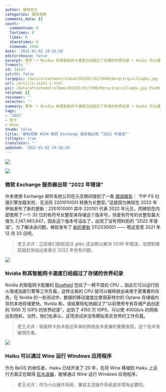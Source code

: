 ```yaml
---
author: 硬核老王
categories: 硬核观察
comments_data: []
count:
  commentnum: 0
  favtimes: 0
  likes: 0
  sharetimes: 0
  viewnum: 2940
date: '2022-01-02 19:10:28'
editorchoice: false
excerpt: 更多：• Nvidia 称其智能网卡速度已经超过了存储的世界纪录 • Haiku 可以通过 Wine 运行 Windows 应用程序
fromurl: ''
id: 14141
islctt: false
largepic: /data/attachment/album/202201/02/190629mrqc1rqcx11laq6a.jpg
url: /article-14141-1.html
pic: /data/attachment/album/202201/02/190629mrqc1rqcx11laq6a.jpg.thumb.jpg
related: []
reviewer: ''
selector: ''
summary: 更多：• Nvidia 称其智能网卡速度已经超过了存储的世界纪录 • Haiku 可以通过 Wine 运行 Windows 应用程序
tags:
- '2022'
- 网卡
- Wine
thumb: false
title: '硬核观察 #504 微软 Exchange 服务器出现 “2022 年错误”'
titlepic: true
translator: ''
updated: '2022-01-02 19:10:28'
---
```


![](/data/attachment/album/202201/02/190629mrqc1rqcx11laq6a.jpg)


![](/data/attachment/album/202201/02/190641bdwzodqi8d0u0i0w.jpg)


### 微软 Exchange 服务器出现 “2022 年错误”


许多使用 Exchange 邮件系统公司在元旦期间接到了一条 [错误报告](https://www.reddit.com/r/sysadmin/comments/rt91z6/exchange_2019_antimalware_bad_update/)： “FIP-FS 扫描引擎加载失败，无法将 2201010001 转换为长整型。”这是因为微软在 2022 年伊始发布了新的更新：2201010001 其中 220101 代表 2022 年元旦。而微软在内部使用了一个 32 位的有符号长整型来存储这个版本号，但是有符号的长整型最大值为 2,147,483,647，因此这个版本号溢出了，出现了没有预料到的 “2022 年错误”。为了解决该问题，微软发布了 [新的更新](https://techcommunity.microsoft.com/t5/exchange-team-blog/email-stuck-in-transport-queues/ba-p/3049447) 2112330001 —— 嗯这意思 2021 年 12 月 33 日吧。



> 
> 老王点评：之前我们刚刚说过 glibc 还没默认解决 2038 年错误，没想到微软就赶快站出来表示 2022 年也有问题。
> 
> 
> 


![](/data/attachment/album/202201/02/190926mwlxw5ytyhzxww1n.jpg)


### Nvidia 称其智能网卡速度已经超过了存储的世界纪录


Nvidia 的智能网卡配置的 [Bluefield](https://www.theregister.com/2021/12/22/nvidia_bluefield_storage_benchmark/) 包括了一颗不错的 CPU ，因此它可以运行防火墙或加密引擎等工作负载，这样主板的 CPU 就可以被释放出来用于更重要的任务。在 Nvidia 的一些测试中，数据的移动速度比使用英特尔的 Optane 存储级内存的本地存储更快。Nvidia 称，该结果轻松地超过了“以前使用专有存储产品创造的 1000 万 IOPS 的世界纪录”，达到了 4150 万 IOPS，可以使 400Gb/s 的网络达到饱和。当然，他们也承认，这项测试并没有模拟真实世界的工作负载。



> 
> 老王点评：智能网卡技术是近年来的网络技术发展的重要发现，这个技术突破很厉害。
> 
> 
> 


![](/data/attachment/album/202201/02/191007b9ebbx1i21hw1bqz.jpg)


### Haiku 可以通过 Wine 运行 Windows 应用程序


作为 BeOS 的继任者，Haiku 已经开发了 20 年，在将 Wine 移植到 Haiku 上运行方面正在取得 [巨大进展](https://discuss.haiku-os.org/t/my-progress-in-porting-wine/11741/26)，能够通过 Wine 运行 Windows 应用程序。



> 
> 老王点评：作为小众操作系统，兼容主流操作系统是非常有必要的。
> 
> 
>